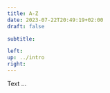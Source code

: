 ```yaml
---
title: A-Z
date: 2023-07-22T20:49:19+02:00
draft: false

subtitle: 

left: 
up: ../intro
right: 
---
```


Text ...

